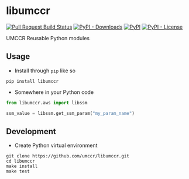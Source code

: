 # libumccr

[![Pull Request Build Status](https://github.com/umccr/libumccr/workflows/Pull%20Request%20Build/badge.svg)](https://github.com/umccr/libumccr/actions) [![PyPI - Downloads](https://img.shields.io/pypi/dm/libumccr?style=flat)](https://pypistats.org/packages/libumccr) [![PyPI](https://img.shields.io/pypi/v/libumccr?style=flat)](https://pypi.org/project/libumccr) 
[![PyPI - License](https://img.shields.io/pypi/l/libumccr?style=flat)](https://opensource.org/licenses/MIT)

UMCCR Reusable Python modules

## Usage

- Install through ``pip`` like so
```commandline
pip install libumccr
```

- Somewhere in your Python code
```python
from libumccr.aws import libssm

ssm_value = libssm.get_ssm_param("my_param_name")
```

## Development

- Create Python virtual environment
```
git clone https://github.com/umccr/libumccr.git
cd libumccr
make install
make test
```
